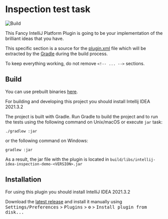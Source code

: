 # Inspection test task

![Build](https://github.com/Soarex16/intellij-idea-inspection-demo/workflows/Build/badge.svg)

<!-- Plugin description -->
This Fancy IntelliJ Platform Plugin is going to be your implementation of the brilliant ideas that you have.

This specific section is a source for the [plugin.xml](/src/main/resources/META-INF/plugin.xml) file which will be extracted by the [Gradle](/build.gradle.kts) during the build process.

To keep everything working, do not remove `<!-- ... -->` sections.
<!-- Plugin description end -->

## Build
You can use prebuilt binaries [here](https://github.com/Soarex16/intellij-idea-inspection-demo/releases/latest).

For building and developing this project you should install Intellij IDEA 2021.3.2

The project is built with Gradle. Run Gradle to build the project and to
run the tests using the following command on Unix/macOS or execute `jar` task:

```shell
./gradlew :jar
```

or the following command on Windows:

```shell
gradlew :jar
```

As a result, the jar file with the plugin is located in `build/libs/intellij-idea-inspection-demo-<VERSION>.jar`

## Installation

For using this plugin you should install IntelliJ IDEA 2021.3.2

Download the [latest release](https://github.com/Soarex16/intellij-idea-inspection-demo/releases/latest) and install it manually using
<kbd>Settings/Preferences</kbd> > <kbd>Plugins</kbd> > <kbd>⚙️</kbd> > <kbd>Install plugin from disk...</kbd>
